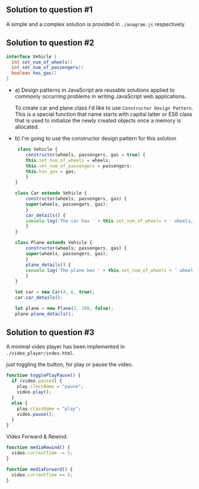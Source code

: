 ## Solution to question #1

A simple and a complex solution is provided in `./anagram.js` respectively.

## Solution to question #2

```java
interface Vehicle {
  int set_num_of_wheels()
  int set_num_of_passengers()
  boolean has_gas()
}
```


  - a) Design patterns in JavaScript are reusable solutions applied to commonly occurring problems in writing JavaScript web applications.

    To create car and plane class I'd like to use `Constructor Design Pattern`. This is a special function that name starts with capital latter or ES6 class that is used to initialize the newly created objects once a memory is allocated.

  - b) I'm going to use the constructor design pattern for this solution


    ```js
	 class Vehicle {
	    constructor(wheels, passengers, gas = true) {
		this.set_num_of_wheels = wheels;
		this.set_num_of_passengers = passengers;
		this.has_gas = gas;
	    }
	}

	class Car extends Vehicle {
	    constructor(wheels, passengers, gas) {
		super(wheels, passengers, gas);
	    }
	    car_details() {
		console.log('The car has ' + this.set_num_of_wheels + ' wheels, ' + this.set_num_of_passengers + ' passengers and the car has gas ' + this.has_gas);
	    }
	}

	class Plane extends Vehicle {
	    constructor(wheels, passengers, gas) {
		super(wheels, passengers, gas);
	    }
	    plane_details() {
		console.log('The plane has ' + this.set_num_of_wheels + ' wheels, ' + this.set_num_of_passengers + ' passengers and the plane has gas ' + this.has_gas);
	    }
	}

	let car = new Car(4, 6, true);
	car.car_details();

	let plane = new Plane(2, 100, false);
	plane.plane_details();
    ```

## Solution to question #3

A minimal video player has been implemented in `./video_player/index.html`.

just toggling the button, for play or pause the video.

```js
function togglePlayPause() {
  if (video.paused) {
	play.className = "pause";
	video.play();
  }
  else {
	play.className = "play";
	video.pause();
  }
}
```
    
    
Video Forward & Rewind.
    
```js
function mediaRewind() {
  video.currentTime -= 5;
}

function mediaForward() {
  video.currentTime += 5;
}
```

